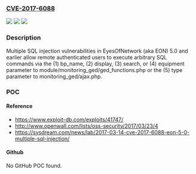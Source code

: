 ### [CVE-2017-6088](https://cve.mitre.org/cgi-bin/cvename.cgi?name=CVE-2017-6088)
![](https://img.shields.io/static/v1?label=Product&message=n%2Fa&color=blue)
![](https://img.shields.io/static/v1?label=Version&message=n%2Fa&color=blue)
![](https://img.shields.io/static/v1?label=Vulnerability&message=n%2Fa&color=brighgreen)

### Description

Multiple SQL injection vulnerabilities in EyesOfNetwork (aka EON) 5.0 and earlier allow remote authenticated users to execute arbitrary SQL commands via the (1) bp_name, (2) display, (3) search, or (4) equipment parameter to module/monitoring_ged/ged_functions.php or the (5) type parameter to monitoring_ged/ajax.php.

### POC

#### Reference
- https://www.exploit-db.com/exploits/41747/
- http://www.openwall.com/lists/oss-security/2017/03/23/4
- https://sysdream.com/news/lab/2017-03-14-cve-2017-6088-eon-5-0-multiple-sql-injection/

#### Github
No GitHub POC found.

